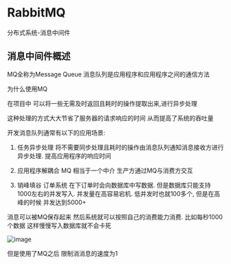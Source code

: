 # RabbitMQ
分布式系统-消息中间件

## 消息中间件概述

MQ全称为Message Queue 消息队列是应用程序和应用程序之间的通信方法

为什么使用MQ

在项目中 可以将一些无需及时返回且耗时的操作提取出来,进行异步处理

这种处理的方式大大节省了服务器的请求响应的时间 从而提高了系统的吞吐量

开发消息队列通常有以下的应用场景:

1. 任务异步处理 
将不需要同步处理且耗时的操作由消息队列通知消息接收方进行异步处理. 提高应用程序的响应时间

2. 应用程序解耦合
MQ 相当于一个中介 生产方通过MQ与消费方交互

3. 销峰填谷
订单系统 在下订单时会向数据库中写数据. 但是数据库只能支持1000左右的并发写入. 并发量在高容易宕机. 低并发时也就100多个, 但是在高峰的时候 并发达到5000+

消息可以被MQ保存起来 然后系统就可以按照自己的消费能力消费. 比如每秒1000个数据
这样慢慢写入数据库就不会卡死

![image](https://user-images.githubusercontent.com/40006814/158725819-b3011929-1997-4ea8-a039-3384c214e365.png)

但是使用了MQ之后 限制消消息的速度为1
